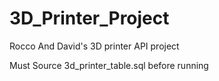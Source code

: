 # 3D_Printer_Project
Rocco And David's 3D printer API project

Must Source 3d_printer_table.sql before running